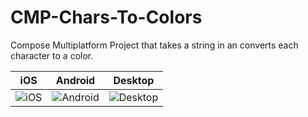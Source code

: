 # CMP-Chars-To-Colors
Compose Multiplatform Project that takes a string in an converts each character to a color.

| iOS | Android | Desktop |
|-----|---------|---------|
| ![iOS](https://github.com/user-attachments/assets/9e50b046-3840-40e6-986e-602aa7ea5624) | ![Android](https://github.com/user-attachments/assets/539aa613-5ac2-4c71-8fa5-45841d72e8d6) | ![Desktop](https://github.com/user-attachments/assets/cc0cab1f-0281-481a-9e1d-26f44c597337) |
